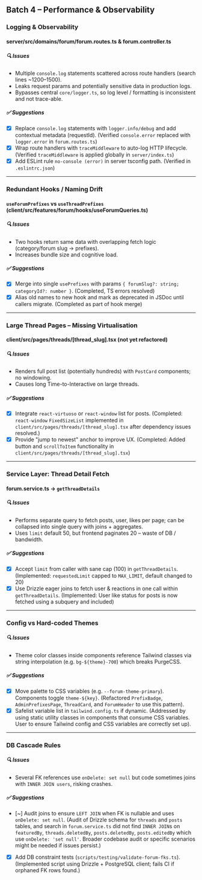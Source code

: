 ## Batch 4 – Performance & Observability

### Logging & Observability

#### server/src/domains/forum/forum.routes.ts & forum.controller.ts

##### 🔍 Issues
- Multiple `console.log` statements scattered across route handlers (search lines ~1200–1500).
- Leaks request params and potentially sensitive data in production logs.
- Bypasses central `core/logger.ts`, so log level / formatting is inconsistent and not trace-able.

##### ✅ Suggestions
- [x] Replace `console.log` statements with `logger.info/debug` and add contextual metadata (requestId). (Verified `console.error` replaced with `logger.error` in `forum.routes.ts`)
- [x] Wrap route handlers with `traceMiddleware` to auto-log HTTP lifecycle. (Verified `traceMiddleware` is applied globally in `server/index.ts`)
- [x] Add ESLint rule `no-console (error)` in server tsconfig path. (Verified in `.eslintrc.json`)

---

### Redundant Hooks / Naming Drift

#### `useForumPrefixes` vs `useThreadPrefixes` (client/src/features/forum/hooks/useForumQueries.ts)

##### 🔍 Issues
- Two hooks return same data with overlapping fetch logic (category/forum slug → prefixes).
- Increases bundle size and cognitive load.

##### ✅ Suggestions
- [x] Merge into single `usePrefixes` with params `{ forumSlug?: string; categoryId?: number }`. (Completed, TS errors resolved)
- [x] Alias old names to new hook and mark as deprecated in JSDoc until callers migrate. (Completed as part of hook merge)

---

### Large Thread Pages – Missing Virtualisation

#### client/src/pages/threads/[thread_slug].tsx (not yet refactored)

##### 🔍 Issues
- Renders full post list (potentially hundreds) with `PostCard` components; no windowing.
- Causes long Time-to-Interactive on large threads.

##### ✅ Suggestions
- [x] Integrate `react-virtuoso` or `react-window` list for posts. (Completed: `react-window` `FixedSizeList` implemented in `client/src/pages/threads/[thread_slug].tsx` after dependency issues resolved.)
- [x] Provide "jump to newest" anchor to improve UX. (Completed: Added button and `scrollToItem` functionality in `client/src/pages/threads/[thread_slug].tsx`)

---

### Service Layer: Thread Detail Fetch

#### forum.service.ts → `getThreadDetails`

##### 🔍 Issues
- Performs separate query to fetch posts, user, likes per page; can be collapsed into single query with joins + aggregates.
- Uses `limit` default 50, but frontend paginates 20 – waste of DB / bandwidth.

##### ✅ Suggestions
- [x] Accept `limit` from caller with sane cap (100) in `getThreadDetails`. (Implemented: `requestedLimit` capped to `MAX_LIMIT`, default changed to 20)
- [x] Use Drizzle eager joins to fetch user & reactions in one call within `getThreadDetails`. (Implemented: User like status for posts is now fetched using a subquery and included)

---

### Config vs Hard-coded Themes

##### 🔍 Issues
- Theme color classes inside components reference Tailwind classes via string interpolation (e.g. `bg-${theme}-700`) which breaks PurgeCSS.

##### ✅ Suggestions
- [x] Move palette to CSS variables (e.g. `--forum-theme-primary`). Components toggle `theme-${key}`. (Refactored `PrefixBadge`, `AdminPrefixesPage`, `ThreadCard`, and `ForumHeader` to use this pattern).
- [x] Safelist variable list in `tailwind.config.ts` if dynamic. (Addressed by using static utility classes in components that consume CSS variables. User to ensure Tailwind config and CSS variables are correctly set up).

---

### DB Cascade Rules

##### 🔍 Issues
- Several FK references use `onDelete: set null` but code sometimes joins with `INNER JOIN users`, risking crashes.

##### ✅ Suggestions
- [~] Audit joins to ensure `LEFT JOIN` when FK is nullable and uses `onDelete: set null`. (Audit of Drizzle schema for `threads` and `posts` tables, and search in `forum.service.ts` did not find `INNER JOIN`s on `featuredBy`, `threads.deletedBy`, `posts.deletedBy`, `posts.editedBy` which use `onDelete: 'set null'`. Broader codebase audit or specific scenarios might be needed if issues persist.)
- [x] Add DB constraint tests (`scripts/testing/validate-forum-fks.ts`). (Implemented script using Drizzle + PostgreSQL client; fails CI if orphaned FK rows found.)
